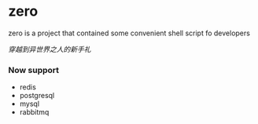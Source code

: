 # zero
zero is a project that contained some convenient shell script fo developers

*穿越到异世界之人的新手礼*


### Now support

- redis
- postgresql
- mysql
- rabbitmq
